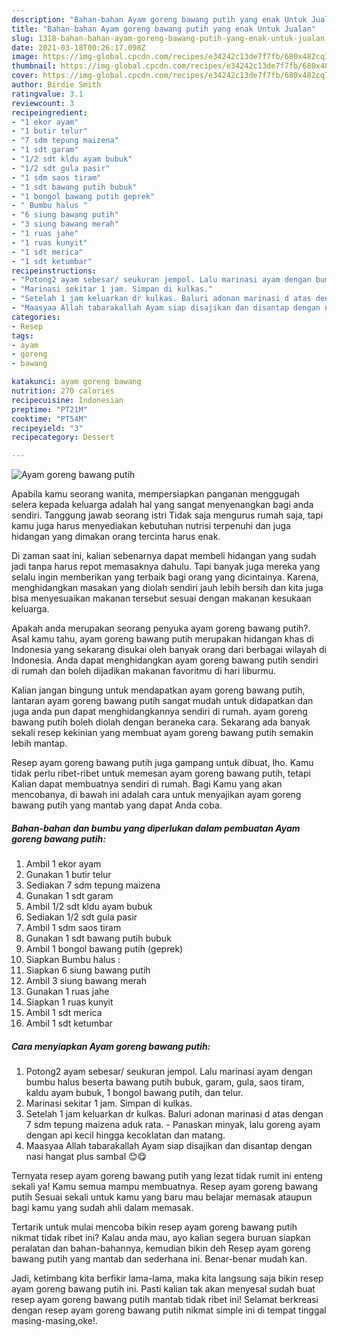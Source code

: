 ```yaml
---
description: "Bahan-bahan Ayam goreng bawang putih yang enak Untuk Jualan"
title: "Bahan-bahan Ayam goreng bawang putih yang enak Untuk Jualan"
slug: 1318-bahan-bahan-ayam-goreng-bawang-putih-yang-enak-untuk-jualan
date: 2021-03-18T00:26:17.098Z
image: https://img-global.cpcdn.com/recipes/e34242c13de7f7fb/680x482cq70/ayam-goreng-bawang-putih-foto-resep-utama.jpg
thumbnail: https://img-global.cpcdn.com/recipes/e34242c13de7f7fb/680x482cq70/ayam-goreng-bawang-putih-foto-resep-utama.jpg
cover: https://img-global.cpcdn.com/recipes/e34242c13de7f7fb/680x482cq70/ayam-goreng-bawang-putih-foto-resep-utama.jpg
author: Birdie Smith
ratingvalue: 3.1
reviewcount: 3
recipeingredient:
- "1 ekor ayam"
- "1 butir telur"
- "7 sdm tepung maizena"
- "1 sdt garam"
- "1/2 sdt kldu ayam bubuk"
- "1/2 sdt gula pasir"
- "1 sdm saos tiram"
- "1 sdt bawang putih bubuk"
- "1 bongol bawang putih geprek"
- " Bumbu halus "
- "6 siung bawang putih"
- "3 siung bawang merah"
- "1 ruas jahe"
- "1 ruas kunyit"
- "1 sdt merica"
- "1 sdt ketumbar"
recipeinstructions:
- "Potong2 ayam sebesar/ seukuran jempol. Lalu marinasi ayam dengan bumbu halus beserta bawang putih bubuk, garam, gula, saos tiram, kaldu ayam bubuk, 1 bongol bawang putih, dan telur."
- "Marinasi sekitar 1 jam. Simpan di kulkas."
- "Setelah 1 jam keluarkan dr kulkas. Baluri adonan marinasi d atas dengan 7 sdm tepung maizena aduk rata. Panaskan minyak, lalu goreng ayam dengan api kecil hingga kecoklatan dan matang."
- "Maasyaa Allah tabarakallah Ayam siap disajikan dan disantap dengan nasi hangat plus sambal 😊😋"
categories:
- Resep
tags:
- ayam
- goreng
- bawang

katakunci: ayam goreng bawang 
nutrition: 270 calories
recipecuisine: Indonesian
preptime: "PT21M"
cooktime: "PT54M"
recipeyield: "3"
recipecategory: Dessert

---
```



![Ayam goreng bawang putih](https://img-global.cpcdn.com/recipes/e34242c13de7f7fb/680x482cq70/ayam-goreng-bawang-putih-foto-resep-utama.jpg)

Apabila kamu seorang wanita, mempersiapkan panganan menggugah selera kepada keluarga adalah hal yang sangat menyenangkan bagi anda sendiri. Tanggung jawab seorang istri Tidak saja mengurus rumah saja, tapi kamu juga harus menyediakan kebutuhan nutrisi terpenuhi dan juga hidangan yang dimakan orang tercinta harus enak.

Di zaman  saat ini, kalian sebenarnya dapat membeli hidangan yang sudah jadi tanpa harus repot memasaknya dahulu. Tapi banyak juga mereka yang selalu ingin memberikan yang terbaik bagi orang yang dicintainya. Karena, menghidangkan masakan yang diolah sendiri jauh lebih bersih dan kita juga bisa menyesuaikan makanan tersebut sesuai dengan makanan kesukaan keluarga. 



Apakah anda merupakan seorang penyuka ayam goreng bawang putih?. Asal kamu tahu, ayam goreng bawang putih merupakan hidangan khas di Indonesia yang sekarang disukai oleh banyak orang dari berbagai wilayah di Indonesia. Anda dapat menghidangkan ayam goreng bawang putih sendiri di rumah dan boleh dijadikan makanan favoritmu di hari liburmu.

Kalian jangan bingung untuk mendapatkan ayam goreng bawang putih, lantaran ayam goreng bawang putih sangat mudah untuk didapatkan dan juga anda pun dapat menghidangkannya sendiri di rumah. ayam goreng bawang putih boleh diolah dengan beraneka cara. Sekarang ada banyak sekali resep kekinian yang membuat ayam goreng bawang putih semakin lebih mantap.

Resep ayam goreng bawang putih juga gampang untuk dibuat, lho. Kamu tidak perlu ribet-ribet untuk memesan ayam goreng bawang putih, tetapi Kalian dapat membuatnya sendiri di rumah. Bagi Kamu yang akan mencobanya, di bawah ini adalah cara untuk menyajikan ayam goreng bawang putih yang mantab yang dapat Anda coba.

<!--inarticleads1-->

##### Bahan-bahan dan bumbu yang diperlukan dalam pembuatan Ayam goreng bawang putih:

1. Ambil 1 ekor ayam
1. Gunakan 1 butir telur
1. Sediakan 7 sdm tepung maizena
1. Gunakan 1 sdt garam
1. Ambil 1/2 sdt kldu ayam bubuk
1. Sediakan 1/2 sdt gula pasir
1. Ambil 1 sdm saos tiram
1. Gunakan 1 sdt bawang putih bubuk
1. Ambil 1 bongol bawang putih (geprek)
1. Siapkan  Bumbu halus :
1. Siapkan 6 siung bawang putih
1. Ambil 3 siung bawang merah
1. Gunakan 1 ruas jahe
1. Siapkan 1 ruas kunyit
1. Ambil 1 sdt merica
1. Ambil 1 sdt ketumbar




<!--inarticleads2-->

##### Cara menyiapkan Ayam goreng bawang putih:

1. Potong2 ayam sebesar/ seukuran jempol. Lalu marinasi ayam dengan bumbu halus beserta bawang putih bubuk, garam, gula, saos tiram, kaldu ayam bubuk, 1 bongol bawang putih, dan telur.
1. Marinasi sekitar 1 jam. Simpan di kulkas.
1. Setelah 1 jam keluarkan dr kulkas. Baluri adonan marinasi d atas dengan 7 sdm tepung maizena aduk rata. - Panaskan minyak, lalu goreng ayam dengan api kecil hingga kecoklatan dan matang.
1. Maasyaa Allah tabarakallah Ayam siap disajikan dan disantap dengan nasi hangat plus sambal 😊😋




Ternyata resep ayam goreng bawang putih yang lezat tidak rumit ini enteng sekali ya! Kamu semua mampu membuatnya. Resep ayam goreng bawang putih Sesuai sekali untuk kamu yang baru mau belajar memasak ataupun bagi kamu yang sudah ahli dalam memasak.

Tertarik untuk mulai mencoba bikin resep ayam goreng bawang putih nikmat tidak ribet ini? Kalau anda mau, ayo kalian segera buruan siapkan peralatan dan bahan-bahannya, kemudian bikin deh Resep ayam goreng bawang putih yang mantab dan sederhana ini. Benar-benar mudah kan. 

Jadi, ketimbang kita berfikir lama-lama, maka kita langsung saja bikin resep ayam goreng bawang putih ini. Pasti kalian tak akan menyesal sudah buat resep ayam goreng bawang putih mantab tidak ribet ini! Selamat berkreasi dengan resep ayam goreng bawang putih nikmat simple ini di tempat tinggal masing-masing,oke!.

